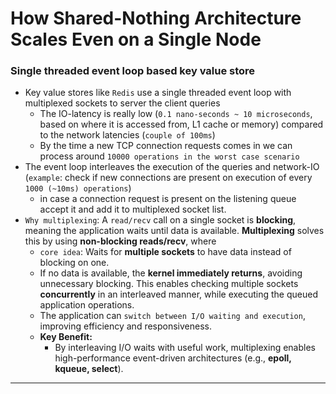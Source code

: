 # How Shared-Nothing Architecture Scales Even on a Single Node

### Single threaded event loop based key value store
- Key value stores like `Redis` use a single threaded event loop with multiplexed sockets to server the client queries
	- The IO-latency is really low (`0.1 nano-seconds ~ 10 microseconds`, based on where it is accessed from, L1 cache or memory) compared to the network latencies (`couple of 100ms`)
	- By the time a new TCP connection requests comes in we can process around `10000 operations in the worst case scenario`
- The event loop interleaves the execution  of the queries and network-IO (`example`: check if new connections are present on execution of every `1000 (~10ms) operations`)
	- in case a connection request is present on the listening queue accept it and add it to multiplexed socket list.
- `Why multiplexing`: A `read/recv` call on a single socket is **blocking**, meaning the application waits until data is available. **Multiplexing** solves this by using **non-blocking reads/recv**, where
	- `core idea`: Waits for **multiple sockets** to have data instead of blocking on one.
	- If no data is available, the **kernel immediately returns**, avoiding unnecessary blocking. This enables checking multiple sockets **concurrently** in an interleaved manner, while executing the queued application operations.
	- The application can `switch between I/O waiting and execution`, improving efficiency and responsiveness.
	- **Key Benefit:**  
		- By interleaving I/O waits with useful work, multiplexing enables high-performance event-driven architectures (e.g., **epoll, kqueue, select**).




---